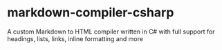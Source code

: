 # markdown-compiler-csharp
A custom Markdown to HTML compiler written in C# with full support for headings, lists, links, inline formatting and more
